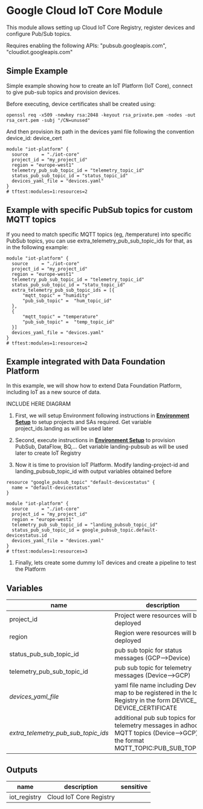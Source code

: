 # Google Cloud IoT Core Module

This module allows setting up Cloud IoT Core Registry, register devices and configure Pub/Sub topics.

Requires enabling the following APIs:
 "pubsub.googleapis.com",
 "cloudiot.googleapis.com"

## Simple Example

Simple example showing how to create an IoT Platform (IoT Core), connect to give pub-sub topics and provision devices.

Before executing, device certificates shall be created using:

```
openssl req -x509 -newkey rsa:2048 -keyout rsa_private.pem -nodes -out rsa_cert.pem -subj "/CN=unused"
```

And then provision its path in the devices yaml file following the convention device_id: device_cert


```hcl
module "iot-platform" {
  source     = "./iot-core"
  project_id = "my_project_id"
  region = "europe-west1"
  telemetry_pub_sub_topic_id = "telemetry_topic_id"
  status_pub_sub_topic_id = "status_topic_id"
  devices_yaml_file = "devices.yaml"
}
# tftest:modules=1:resources=2

```
## Example with specific PubSub topics for custom MQTT topics

If you need to match specific MQTT topics (eg, /temperature) into specific PubSub topics, you can use extra_telemetry_pub_sub_topic_ids for that, as in the following example:

```hcl
module "iot-platform" {
  source     = "./iot-core"
  project_id = "my_project_id"
  region = "europe-west1"
  telemetry_pub_sub_topic_id = "telemetry_topic_id"
  status_pub_sub_topic_id = "statu_topic_id"
  extra_telemetry_pub_sub_topic_ids = [{
      "mqtt_topic" = "humidity"
      "pub_sub_topic" =  "hum_topic_id"
  },
  {
      "mqtt_topic" = "temperature"
      "pub_sub_topic" =  "temp_topic_id"
  }]
  devices_yaml_file = "devices.yaml"
}
# tftest:modules=1:resources=2

```

## Example integrated with Data Foundation Platform
In this example, we will show how to extend Data Foundation Platform, including IoT as a new source of data. 

INCLUDE HERE DIAGRAM


1. First, we will setup Environment following instructions in **[Environment Setup](../../data-solutions/data-platform-foundations/01-environment/)** to setup projects and SAs required. Get variable project_ids.landing as will be used later

1. Second, execute instructions in **[Environment Setup](../../data-solutions/data-platform-foundations/02-resources/)** to provision PubSub, DataFlow, BQ,... Get variable landing-pubsub as will be used later to create IoT Registry

1. Now it is time to provision IoT Platform. Modify landing-project-id and landing_pubsub_topic_id with output variables obtained before

```hcl
resource "google_pubsub_topic" "default-devicestatus" {
  name = "default-devicestatus"
}

module "iot-platform" {
  source     = "./iot-core"
  project_id = "my_project_id"
  region = "europe-west1"
  telemetry_pub_sub_topic_id = "landing_pubsub_topic_id"
  status_pub_sub_topic_id = google_pubsub_topic.default-devicestatus.id
  devices_yaml_file = "devices.yaml"
}
# tftest:modules=1:resources=3
```
1. Finally, lets create some dummy IoT devices and create a pipeline to test the Platform


<!-- BEGIN TFDOC -->
## Variables

| name | description | type | required | default |
|---|---|:---: |:---:|:---:|
| project_id | Project were resources will be deployed | <code title="">string</code> | ✓ |  |
| region | Region were resources will be deployed | <code title="">string</code> | ✓ |  |
| status_pub_sub_topic_id | pub sub topic for status messages (GCP-->Device) | <code title="">string</code> | ✓ |  |
| telemetry_pub_sub_topic_id | pub sub topic for telemetry messages (Device-->GCP) | <code title="">string</code> | ✓ |  |
| *devices_yaml_file* | yaml file name including Devices map to be registered in the IoT Registry in the form DEVICE_ID: DEVICE_CERTIFICATE | <code title="">string</code> |  | <code title=""></code> |
| *extra_telemetry_pub_sub_topic_ids* | additional pub sub topics for telemetry messages in adhoc MQTT topics (Device-->GCP) in the format MQTT_TOPIC:PUB_SUB_TOPIC_ID | <code title="list&#40;object&#40;&#123;&#10;mqtt_topic &#61; string&#10;pub_sub_topic &#61; string&#10;&#125;&#41;&#41;">list(object({...}))</code> |  | <code title="">[{}]</code> |

## Outputs

| name | description | sensitive |
|---|---|:---:|
| iot_registry | Cloud IoT Core Registry |  |
<!-- END TFDOC -->

